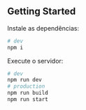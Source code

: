 ## Getting Started

Instale as dependências:

```bash
# dev
npm i
```

Execute o servidor:

```bash
# dev
npm run dev
# production
npm run build
npm run start
```
